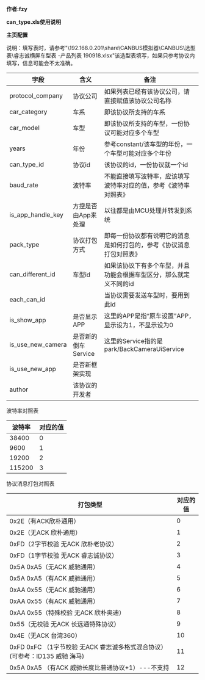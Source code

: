 **作者:fzy**  

**can_type.xls使用说明**

**主页配置**

说明：填写表时，请参考"\\192.168.0.201\share\CANBUS模拟器\CANBUS\选型表\睿志诚横屏车型表 -产品列表 190918.xlsx"该选型表填写，如果只参考协议内
填写，信息可能会不太准确。

|字段|含义|备注|
|---|---|---|
| protocol_company  |协议公司|如果列表已经有该协议公司，请直接赋值该协议公司名称|
| car_category  |车系|即该协议所支持的车系|
| car_model  |车型|即该协议所支持的车型，一份协议可能对应多个车型|
| years  |年份|参考constant/该车型的年份，一个车型可能对应多个年份|
| can_type_id  |协议id|该协议的id，一份协议就一个id|
| baud_rate  |波特率|不能直接填写波特率，应该填写波特率对应的值，参考《波特率对照表》|
| is_app_handle_key  |方控是否由App来处理|以往都是由MCU处理并转发到系统|
| pack_type  |协议打包方式|即每一份协议都有说明它的消息是如何打包的，参考《协议消息打包对照表》|
| can_different_id  |车型id|如果该协议下有多个车型，并且功能会根据车型区分，那么就定义不同的id|
| each_can_id  ||当协议需要发送车型时，要用到此id|
| is_show_app|是否显示APP|这里的APP是指“原车设置”APP，显示设为1，不显示设为0| |
|is_use_new_camera|是否新的倒车Service|这里的Service指的是park/BackCameraUiService|
| is_use_new_app |是否新框架实现| | | description |描述信息|备用字段| |
|author |该协议的开发者| |


波特率对照表

|波特率|对应的值|
|---|---|
| 38400  |0|
| 9600  |1|
| 19200  |2|
| 115200  |3|

协议消息打包对照表

| 打包类型                                               |对应的值|
|----------------------------------------------------|---|
| 0x2E（有ACK欣朴通用）                                     |0|
| 0x2E（无ACK 欣朴通用）                                    |1|
| 0xFD（2字节校验 无ACK 欣朴老协议）                             |2|
| 0xFD（1字节校验 无ACK 睿志诚协议）                             |3|
| 0x5A 0xA5（无ACK 威驰通用）                               |4|
| 0x5A 0xA5（有ACK 威驰通用）                               |5|
| 0xAA 0x55（无ACK 威驰通用）                               |6|
| 0xAA 0x55（有ACK 威驰通用）                               |7|
| 0xAA 0x55（特殊校验 无ACK 欣朴奥迪）                          |8|
| 0x55（无校验 无ACK 长远通特殊协议）                             |9|
| 0x4E（无ACK 台湾360）                                   |10|
| 0xFD 0xFC （1字节校验 无ACK 睿志诚多格式混合协议）(可参考：ID135 威驰 海马) |11|
| 0x5A 0xA5 （有ACK 威驰长度比普通协议+1）---不支持                 |12|